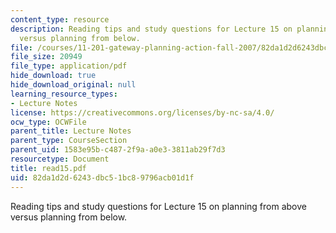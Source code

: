 ```yaml
---
content_type: resource
description: Reading tips and study questions for Lecture 15 on planning from above
  versus planning from below.
file: /courses/11-201-gateway-planning-action-fall-2007/82da1d2d6243dbc51bc89796acb01d1f_read15.pdf
file_size: 20949
file_type: application/pdf
hide_download: true
hide_download_original: null
learning_resource_types:
- Lecture Notes
license: https://creativecommons.org/licenses/by-nc-sa/4.0/
ocw_type: OCWFile
parent_title: Lecture Notes
parent_type: CourseSection
parent_uid: 1583e95b-c487-2f9a-a0e3-3811ab29f7d3
resourcetype: Document
title: read15.pdf
uid: 82da1d2d-6243-dbc5-1bc8-9796acb01d1f
---
```

Reading tips and study questions for Lecture 15 on planning from above versus planning from below.